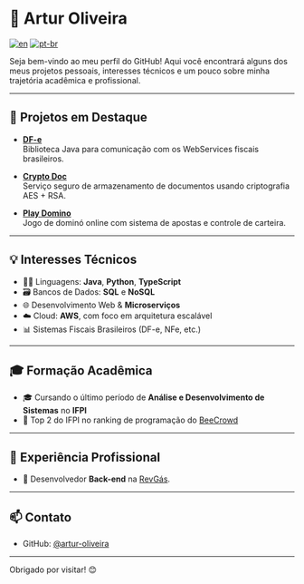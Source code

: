 # 👋 Artur Oliveira

[![en](https://img.shields.io/badge/lang-en-red.svg)](https://github.com/artur-oliveira/artur-oliveira/blob/main/README-en.md)
[![pt-br](https://img.shields.io/badge/lang-pt--br-green.svg)](https://github.com/artur-oliveira/artur-oliveira/blob/main/README.md)

Seja bem-vindo ao meu perfil do GitHub! Aqui você encontrará alguns dos meus projetos pessoais, interesses técnicos e um pouco sobre minha trajetória acadêmica e profissional.

---

## 🚀 Projetos em Destaque

- [**DF-e**](https://github.com/artur-oliveira/dfe)  
  Biblioteca Java para comunicação com os WebServices fiscais brasileiros.

- [**Crypto Doc**](https://github.com/artur-oliveira/crypto-doc)  
  Serviço seguro de armazenamento de documentos usando criptografia AES + RSA.

- [**Play Domino**](https://github.com/artur-oliveira/play-domino)  
  Jogo de dominó online com sistema de apostas e controle de carteira.

---

## 💡 Interesses Técnicos

- 👨‍💻 Linguagens: **Java**, **Python**, **TypeScript**
- 🗃️ Bancos de Dados: **SQL** e **NoSQL**
- 🌐 Desenvolvimento Web & **Microserviços**
- ☁️ Cloud: **AWS**, com foco em arquitetura escalável
- 📊 Sistemas Fiscais Brasileiros (DF-e, NFe, etc.)

---

## 🎓 Formação Acadêmica

- 🎓 Cursando o último período de **Análise e Desenvolvimento de Sistemas** no **IFPI**
- 🏅 Top 2 do IFPI no ranking de programação do [BeeCrowd](https://www.beecrowd.com.br/judge/pt/users/university/ifpi-geral)

---

## 👔 Experiência Profissional

- 💼 Desenvolvedor **Back-end** na [RevGás](https://revgas.com).

---

## 📫 Contato

- GitHub: [@artur-oliveira](https://github.com/artur-oliveira)
---

Obrigado por visitar! 😊  
